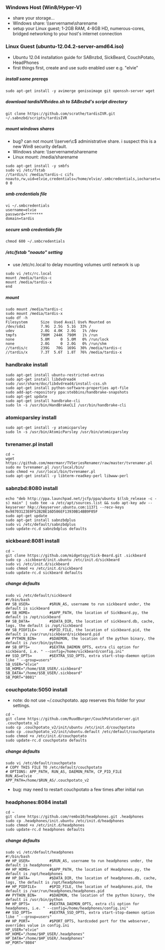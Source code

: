 ### Windows Host (Win8/Hyper-V)
* share your storage...
* Windows share: \\\servername\sharename
* setup your Linux guest;  1-2GB RAM, 4-8GB HD, numerous-cores, bridged networking to your host's internet connection
 
### Linux Guest (ubuntu-12.04.2-server-amd64.iso)
* Ubuntu 12.04 installation guide for SABnzbd, SickBeard, CouchPotato, HeadPhones
* first things first, create and use sudo enabled user e.g. "elvie"

##### install some prereqs
```
sudo apt-get install -y avimerge genisoimage git openssh-server wget
```

##### download tardisIVRvideo.sh to SABnzbd's script directory
```
git clone https://github.com/scrathe/tardisIVR.git ~/.sabnzbd/scripts/tardisIVR
```

##### mount windows shares
* bug?  can not mount \\\server\c$ administrative share.  i suspect this is a new Win8 security default.
* Windows share: \\\servername\sharename
* Linux mount:   /media/sharename

```
sudo apt-get install -y smbfs
sudo vi /etc/fstab
//tardis/c /media/tardis-c cifs noauto,rw,uid=elvie,credentials=/home/elvie/.smbcredentials,iocharset=utf8,file_mode=0770,dir_mode=0770,sec=ntlm 0 0
```

##### smb credentials file
```
vi ~/.smbcredentials
username=elvie
password=********
domain=tardis
```

##### secure smb credentials file
```
chmod 600 ~/.smbcredentials
```
##### /etc/fstab "noauto" setting
* use /etc/rc.local to delay mounting volumes until network is up

```
sudo vi /etc/rc.local
mount /media/tardis-c
mount /media/tardis-x
end
```

##### mount
```
sudo mount /media/tardis-c
sudo mount /media/tardis-x
sudo df -h
Filesystem      Size  Used Avail Use% Mounted on
/dev/sda1       7.9G  2.5G  5.1G  33% /
udev            2.0G  4.0K  2.0G   1% /dev
tmpfs           790M  244K  790M   1% /run
none            5.0M     0  5.0M   0% /run/lock
none            2.0G     0  2.0G   0% /run/shm
//tardis/c      239G   70G  169G  30% /media/tardis-c
//tardis/x      7.3T  5.6T  1.8T  76% /media/tardis-x
```

### handbrake install
```
sudo apt-get install ubuntu-restricted-extras
sudo apt-get install libdvdread4
sudo /usr/share/doc/libdvdread4/install-css.sh
sudo apt-get install python-software-properties apt-file
sudo add-apt-repository ppa:stebbins/handbrake-snapshots
sudo apt-get update
sudo apt-get install handbrake-cli
sudo ln -s /usr/bin/HandBrakeCLI /usr/bin/handbrake-cli
```

### atomicparsley install
```
sudo apt-get install -y atomicparsley
sudo ln -s /usr/bin/AtomicParsley /usr/bin/atomicparsley
```

### tvrenamer.pl install
```
cd ~
wget https://github.com/meermanr/TVSeriesRenamer/raw/master/tvrenamer.pl
sudo mv tvrenamer.pl /usr/local/bin/
sudo chmod +x /usr/local/bin/tvrenamer.pl
sudo apt-get install -y libterm-readkey-perl libwww-perl
```

### sabnzbd:8080 install
```
echo "deb http://ppa.launchpad.net/jcfp/ppa/ubuntu $(lsb_release -c -s) main" | sudo tee -a /etc/apt/sources.list && sudo apt-key adv --keyserver hkp://keyserver.ubuntu.com:11371 --recv-keys 0x98703123E0F52B2BE16D586EF13930B14BB9F05F
sudo apt-get update
sudo apt-get install sabnzbdplus
sudo vi /etc/default/sabnzbdplus
sudo update-rc.d sabnzbdplus defaults
```

### sickbeard:8081 install
```
cd ~
git clone https://github.com/midgetspy/Sick-Beard.git .sickbeard
sudo cp .sickbeard/init.ubuntu /etc/init.d/sickbeard
sudo vi /etc/init.d/sickbeard
sudo chmod +x /etc/init.d/sickbeard
sudo update-rc.d sickbeard defaults
```

##### change defaults
```
sudo vi /etc/default/sickbeard
#!/bin/bash
## SB_USER=         #$RUN_AS, username to run sickbeard under, the default is sickbeard
## SB_HOME=         #$APP_PATH, the location of SickBeard.py, the default is /opt/sickbeard
## SB_DATA=         #$DATA_DIR, the location of sickbeard.db, cache, logs, the default is /opt/sickbeard
## SB_PIDFILE=      #$PID_FILE, the location of sickbeard.pid, the default is /var/run/sickbeard/sickbeard.pid
## PYTHON_BIN=      #$DAEMON, the location of the python binary, the default is /usr/bin/python
## SB_OPTS=         #$EXTRA_DAEMON_OPTS, extra cli option for sickbeard, i.e. " --config=/home/sickbeard/config.ini"
## SSD_OPTS=        #$EXTRA_SSD_OPTS, extra start-stop-daemon option like " --group=users"
SB_USER="elvie"
SB_HOME="/home/$SB_USER/.sickbeard"
SB_DATA="/home/$SB_USER/.sickbeard"
SB_PORT="8081"
```

### couchpotato:5050 install
* note:  do not use ~/.couchpotato.  app reserves this folder for your settings.

```
cd ~
git clone https://github.com/RuudBurger/CouchPotatoServer.git .couchpotato_v2
sudo cp .couchpotato_v2/init/ubuntu /etc/init.d/couchpotato
sudo cp .couchpotato_v2/init/ubuntu.default /etc/default/couchpotato
sudo chmod +x /etc/init.d/couchpotato
sudo update-rc.d couchpotato defaults
```

##### change defaults
```
sudo vi /etc/default/couchpotato
# COPY THIS FILE TO /etc/default/couchpotato
# OPTIONS: APP_PATH, RUN_AS, DAEMON_PATH, CP_PID_FILE
RUN_AS=elvie
APP_PATH=/home/$RUN_AS/.couchpotato_v2
```
* bug:  may need to restart couchpotato a few times after initial run

### headphones:8084 install
```
cd ~
git clone https://github.com/rembo10/headphones.git .headphones
sudo cp .headphones/init.ubuntu /etc/init.d/headphones
sudo chmod +x /etc/init.d/headphones
sudo update-rc.d headphones defaults
```

##### change defaults
```
sudo vi /etc/default/headphones
#!/bin/bash
## HP_USER=         #$RUN_AS, username to run headphones under, the default is headphones
## HP_HOME=         #$APP_PATH, the location of Headphones.py, the default is /opt/headphones
## HP_DATA=         #$DATA_DIR, the location of headphones.db, cache, logs, the default is /opt/headphones
## HP_PIDFILE=      #$PID_FILE, the location of headphones.pid, the default is /var/run/headphones/headphones.pid
## PYTHON_BIN=      #$DAEMON, the location of the python binary, the default is /usr/bin/python
## HP_OPTS=         #$EXTRA_DAEMON_OPTS, extra cli option for headphones, i.e. " --config=/home/headphones/config.ini"
## SSD_OPTS=        #$EXTRA_SSD_OPTS, extra start-stop-daemon option like " --group=users"
## HP_PORT=         #$PORT_OPTS, hardcoded port for the webserver, overrides value in config.ini
HP_USER="elvie"
HP_HOME="/home/$HP_USER/.headphones"
HP_DATA="/home/$HP_USER/.headphones"
HP_PORT="8084"
```
